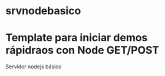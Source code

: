 # srvnodebasico
<h1>Template para iniciar demos rápidraos con Node GET/POST</h1>
Servidor nodejs básico
